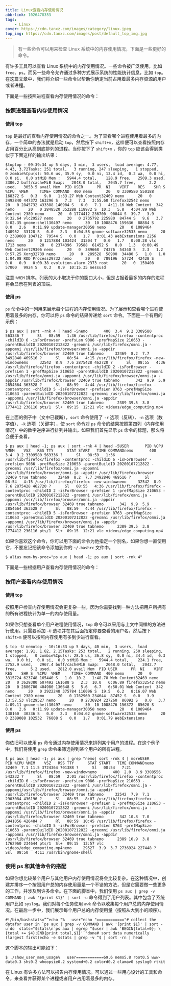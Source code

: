 ```yaml
---
title: Linux查看内存使用情况
abbrlink: 1026478353
tags:
	- Linux
cover: https://cdn.tanxz.com/images/category/linux.jpeg
top_img: https://cdn.tanxz.com/images/post/default_top_img.jpg
---
```


> 有一些命令可以用来检查 Linux 系统中的内存使用情况，下面是一些更好的命令。

有许多工具可以查看 Linux 系统中的内存使用情况。一些命令被广泛使用，比如 `free`、`ps`。而另一些命令允许通过多种方式展示系统的性能统计信息，比如 `top`。在这篇文章中，我们将介绍一些命令以帮助你确定当前占用着最多内存资源的用户或者进程。

下面是一些按照进程查看内存使用情况的命令：

### 按照进程查看内存使用情况

#### 使用 top

`top` 是最好的查看内存使用情况的命令之一。为了查看哪个进程使用着最多的内存，一个简单的办法就是启动 `top`，然后按下 `shift+m`，这样便可以查看按照内存占用百分比从高到底排列的进程。当你按下了 `shift+m` ，你的 `top` 应该会得到类似于下面这样的输出结果：

```
$toptop - 09:39:34 up 5 days, 3 min,  3 users,  load average: 4.77, 4.43, 3.72Tasks: 251 total,   3 running, 247 sleeping,   1 stopped,   0 zombie%Cpu(s): 50.6 us, 35.9 sy,  0.0 ni, 13.4 id,  0.2 wa,  0.0 hi,  0.0 si,  0.0 stMiB Mem :   5944.4 total,    128.9 free,   2509.3 used,   3306.2 buff/cacheMiB Swap:   2048.0 total,   2045.7 free,      2.2 used.   3053.5 avail Mem  PID USER      PR  NI    VIRT    RES    SHR S  %CPU  %MEM     TIME+ COMMAND  400 nemo      20   0 3309580 550188 168372 S   0.3   9.0   1:33.27 Web Content32469 nemo      20   0 3492840 447372 163296 S   7.3   7.3   3:55.60 firefox32542 nemo      20   0 2845732 433388 140984 S   6.0   7.1   4:11.16 Web Content  342 nemo      20   0 2848520 352288 118972 S  10.3   5.8   4:04.89 Web Content 2389 nemo      20   0 1774412 236700  90044 S  39.7   3.9   9:32.64 vlc29527 nemo      20   0 2735792 225980  84744 S   9.6   3.7   3:02.35 gnome-shell30497 nemo      30  10 1088476 159636  88884 S   0.0   2.6   0:11.99 update-manager30058 nemo      20   0 1089464 140952  33128 S   0.0   2.3   0:04.58 gnome-software32533 nemo      20   0 2389088 104712  79544 S   0.0   1.7   0:01.43 WebExtensions 2256 nemo      20   0 1217884 103424  31304 T   0.0   1.7   0:00.28 vlc 1713 nemo      20   0 2374396  79588  61452 S   0.0   1.3   0:00.49 Web Content29306 nemo      20   0  389668  74376  54340 S   2.3   1.2   0:57.25 Xorg32739 nemo      20   0  289528  58900  34480 S   1.0   1.0   1:04.08 RDD Process29732 nemo      20   0  789196  57724  42428 S   0.0   0.9   0:00.38 evolution-alarm 2373 root      20   0  150408  57000   9924 S   0.3   0.9  10:15.35 nessusd
```

注意 `%MEM` 排序。列表的大小取决于你的窗口大小，但是占据着最多的内存的进程将会显示在列表的顶端。

#### 使用 ps

`ps` 命令中的一列用来展示每个进程的内存使用情况。为了展示和查看哪个进程使用着最多的内存，你可以将 `ps` 命令的结果传递给 `sort` 命令。下面是一个有用的示例：

```
$ ps aux | sort -rnk 4 | head -5nemo       400  3.4  9.2 3309580 563336 ?      Sl   08:59   1:36 /usr/lib/firefox/firefox -contentproc -childID 6 -isForBrowser -prefsLen 9086 -prefMapSize 210653 -parentBuildID 20200107212822 -greomni /usr/lib/firefox/omni.ja -appomni /usr/lib/firefox/browser/omni.ja -appdir /usr/lib/firefox/browser 32469 true tabnemo     32469  8.2  7.7 3492840 469516 ?      Sl   08:54   4:15 /usr/lib/firefox/firefox -new-windownemo     32542  8.9  7.6 2875428 462720 ?      Sl   08:55   4:36 /usr/lib/firefox/firefox -contentproc -childID 2 -isForBrowser -prefsLen 1 -prefMapSize 210653 -parentBuildID 20200107212822 -greomni /usr/lib/firefox/omni.ja -appomni /usr/lib/firefox/browser/omni.ja -appdir /usr/lib/firefox/browser 32469 true tabnemo       342  9.9  5.9 2854664 363528 ?      Sl   08:59   4:44 /usr/lib/firefox/firefox -contentproc -childID 5 -isForBrowser -prefsLen 8763 -prefMapSize 210653 -parentBuildID 20200107212822 -greomni /usr/lib/firefox/omni.ja -appomni /usr/lib/firefox/browser/omni.ja -appdir /usr/lib/firefox/browser 32469 true tabnemo      2389 39.5  3.8 1774412 236116 pts/1  Sl+  09:15  12:21 vlc videos/edge_computing.mp4
```

在上面的例子中（文中已截断），`sort` 命令使用了 `-r` 选项（反转）、`-n` 选项（数字值）、`-k` 选项（关键字），使 `sort` 命令对 `ps` 命令的结果按照第四列（内存使用情况）中的数字逆序进行排列并输出。如果我们首先显示 `ps` 命令的标题，那么将会便于查看。

```
$ ps aux | head -1; ps aux | sort -rnk 4 | head -5USER       PID %CPU %MEM    VSZ   RSS TTY      STAT START   TIME COMMANDnemo       400  3.4  9.2 3309580 563336 ?      Sl   08:59   1:36 /usr/lib/firefox/firefox -contentproc -childID 6 -isForBrowser -prefsLen 9086 -prefMapSize 210653 -parentBuildID 20200107212822 -greomni /usr/lib/firefox/omni.ja -appomni /usr/lib/firefox/browser/omni.ja -appdir /usr/lib/firefox/browser 32469 true tabnemo     32469  8.2  7.7 3492840 469516 ?      Sl   08:54   4:15 /usr/lib/firefox/firefox -new-windownemo     32542  8.9  7.6 2875428 462720 ?      Sl   08:55   4:36 /usr/lib/firefox/firefox -contentproc -childID 2 -isForBrowser -prefsLen 1 -prefMapSize 210653 -parentBuildID 20200107212822 -greomni /usr/lib/firefox/omni.ja -appomni /usr/lib/firefox/browser/omni.ja -appdir /usr/lib/firefox/browser 32469 true tabnemo       342  9.9  5.9 2854664 363528 ?      Sl   08:59   4:44 /usr/lib/firefox/firefox -contentproc -childID 5 -isForBrowser -prefsLen 8763 -prefMapSize 210653 -parentBuildID 20200107212822 -greomni /usr/lib/firefox/omni.ja -appomni /usr/lib/firefox/browser/omni.ja -appdir /usr/lib/firefox/browser 32469 true tabnemo      2389 39.5  3.8 1774412 236116 pts/1  Sl+  09:15  12:21 vlc videos/edge_computing.mp4
```

如果你喜欢这个命令，你可以用下面的命令为他指定一个别名，如果你想一直使用它，不要忘记把该命令添加到你的 `~/.bashrc` 文件中。

```
$ alias mem-by-proc="ps aux | head -1; ps aux | sort -rnk 4"
```

下面是一些根据用户查看内存使用情况的命令：

### 按用户查看内存使用情况

#### 使用 top

按照用户检查内存使用情况会更复杂一些，因为你需要找到一种方法把用户所拥有的所有进程统计为单一的内存使用量。

如果你只想查看单个用户进程使用情况，`top` 命令可以采用与上文中同样的方法进行使用。只需要添加 `-U` 选项并在其后面指定你要查看的用户名，然后按下 `shift+m` 便可以按照内存使用有多到少进行查看。

```
$ top -U nemotop - 10:16:33 up 5 days, 40 min,  3 users,  load average: 1.91, 1.82, 2.15Tasks: 253 total,   2 running, 250 sleeping,   1 stopped,   0 zombie%Cpu(s): 28.5 us, 36.8 sy,  0.0 ni, 34.4 id,  0.3 wa,  0.0 hi,  0.0 si,  0.0 stMiB Mem :   5944.4 total,    224.1 free,   2752.9 used,   2967.4 buff/cacheMiB Swap:   2048.0 total,   2042.7 free,      5.2 used.   2812.0 avail Mem  PID USER      PR  NI    VIRT    RES    SHR S  %CPU  %MEM     TIME+ COMMAND  400 nemo      20   0 3315724 623748 165440 S   1.0  10.2   1:48.78 Web Content32469 nemo      20   0 3629380 607492 161688 S   2.3  10.0   6:06.89 firefox32542 nemo      20   0 2886700 404980 136648 S   5.6   6.7   6:50.01 Web Content  342 nemo      20   0 2922248 375784 116096 S  19.5   6.2   8:16.07 Web Content 2389 nemo      20   0 1762960 234644  87452 S   0.0   3.9  13:57.53 vlc29527 nemo      20   0 2736924 227260  86092 S   0.0   3.7   4:09.11 gnome-shell30497 nemo      30  10 1088476 156372  85620 S   0.0   2.6   0:11.99 update-manager30058 nemo      20   0 1089464 138160  30336 S   0.0   2.3   0:04.62 gnome-software32533 nemo      20   0 2389088 102532  76808 S   0.0   1.7   0:01.79 WebExtensions
```

#### 使用 ps

你依旧可以使用 `ps` 命令通过内存使用情况来排列某个用户的进程。在这个例子中，我们将使用 `grep` 命令来筛选得到某个用户的所有进程。

```
$ ps aux | head -1; ps aux | grep ^nemo| sort -rnk 4 | moreUSER       PID %CPU %MEM    VSZ   RSS TTY      STAT START   TIME COMMANDnemo     32469  7.1 11.5 3724364 701388 ?      Sl   08:54   7:21 /usr/lib/firefox/firefox -new-windownemo       400  2.0  8.9 3308556 543232 ?      Sl   08:59   2:01 /usr/lib/firefox/firefox -contentproc -childID 6 -isForBrowser -prefsLen 9086 -prefMapSize 210653 -parentBuildID 20200107212822 -greomni /usr/lib/firefox/omni.ja -appomni/usr/lib/firefox/browser/omni.ja -appdir /usr/lib/firefox/browser 32469 true tabnemo     32542  7.9  7.1 2903084 436196 ?      Sl   08:55   8:07 /usr/lib/firefox/firefox -contentproc -childID 2 -isForBrowser -prefsLen 1 -prefMapSize 210653 -parentBuildID 20200107212822 -greomni /usr/lib/firefox/omni.ja -appomni /usr/lib/firefox/browser/omni.ja -appdir /usr/lib/firefox/browser 32469 true tabnemo       342 10.8  7.0 2941056 426484 ?      Rl   08:59  10:45 /usr/lib/firefox/firefox -contentproc -childID 5 -isForBrowser -prefsLen 8763 -prefMapSize 210653 -parentBuildID 20200107212822 -greomni /usr/lib/firefox/omni.ja -appomni /usr/lib/firefox/browser/omni.ja -appdir /usr/lib/firefox/browser 32469 true tabnemo      2389 16.9  3.8 1762960 234644 pts/1  Sl+  09:15  13:57 vlc videos/edge_computing.mp4nemo     29527  3.9  3.7 2736924 227448 ?      Ssl  08:50   4:11 /usr/bin/gnome-shell
```

### 使用 ps 和其他命令的搭配

如果你想比较某个用户与其他用户内存使用情况将会比较复杂。在这种情况中，创建并排序一个按照用户总的内存使用量是一个不错的方法，但是它需要做一些更多的工作，并涉及到许多命令。在下面的脚本中，我们使用 `ps aux | grep -v COMMAND | awk '{print $1}' | sort -u` 命令得到了用户列表。其中包含了系统用户比如 `syslog`。我们对每个任务使用 `awk` 命令以收集每个用户总的内存使用情况。在最后一步中，我们展示每个用户总的内存使用量（按照从大到小的顺序）。

```
#!/bin/bashstats=””echo "%   user"echo "============"# collect the datafor user in `ps aux | grep -v COMMAND | awk '{print $1}' | sort -u`do  stats="$stats\n`ps aux | egrep ^$user | awk 'BEGIN{total=0}; \    {total += $4};END{print total,$1}'`"done# sort data numerically (largest first)echo -e $stats | grep -v ^$ | sort -rn | head
```

这个脚本的输出可能如下：

```
$ ./show_user_mem_usage%   user============69.6 nemo5.8 root0.5 www-data0.3 shs0.2 whoopsie0.2 systemd+0.2 colord0.2 clamav0 syslog0 rtkit
```

在 Linux 有许多方法可以报告内存使用情况。可以通过一些用心设计的工具和命令，来查看并获得某个进程或者用户占用着最多的内存。